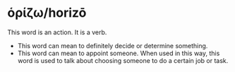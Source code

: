 # ὁρίζω/horizō
This word is an action. It is a verb.
* This word can mean to definitely decide or determine something.
* This word can mean to appoint someone. When used in this way, this word is used to talk about choosing someone to do a certain job or task.
